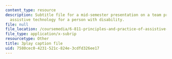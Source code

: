 ```yaml
---
content_type: resource
description: Subtitle file for a mid-semester presentation on a team project to develop
  assistive technology for a person with disability.
file: null
file_location: /coursemedia/6-811-principles-and-practice-of-assistive-technology-fall-2014/7580cec04231521c824e3cdfd326ee17_EWjWv1YBB7A.vtt
file_type: application/x-subrip
resourcetype: Other
title: 3play caption file
uid: 7580cec0-4231-521c-824e-3cdfd326ee17
---
```

